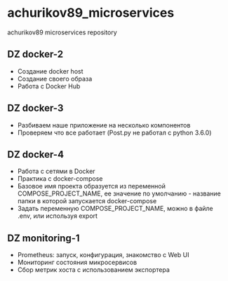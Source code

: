 # achurikov89_microservices
achurikov89 microservices repository

## DZ docker-2
- Создание docker host
- Создание своего образа
- Работа с Docker Hub

## DZ docker-3
- Разбиваем наше приложение на несколько компонентов
- Проверяем что все работает (Post.py не работал с python 3.6.0)

## DZ docker-4
- Работа с сетями в Docker
- Практика с docker-compose
- Базовое имя проекта образуется из переменной COMPOSE_PROJECT_NAME, ее значение по умолчанию - название папки в которой запускается docker-compose
- Задать переменную COMPOSE_PROJECT_NAME, можно в файле .env, или используя export

## DZ monitoring-1
- Prometheus: запуск, конфигурация, знакомство с Web UI
- Мониторинг состояния микросервисов
- Сбор метрик хоста с использованием экспортера

